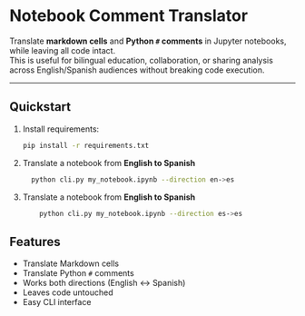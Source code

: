 # Notebook Comment Translator

Translate **markdown cells** and **Python `#` comments** in Jupyter notebooks, while leaving all code intact.  
This is useful for bilingual education, collaboration, or sharing analysis across English/Spanish audiences without breaking code execution.

---

## Quickstart

1. Install requirements:
   ```bash
   pip install -r requirements.txt
2. Translate a notebook from **English to Spanish**
    ```bash
      python cli.py my_notebook.ipynb --direction en->es
3. Translate a notebook from **English to Spanish**
    ```bash
        python cli.py my_notebook.ipynb --direction es->es
## Features

- Translate Markdown cells  
- Translate Python `#` comments  
- Works both directions (English ↔ Spanish)  
- Leaves code untouched  
- Easy CLI interface  